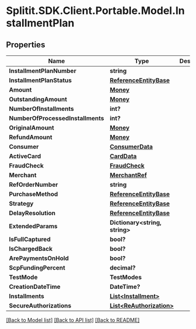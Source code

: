 # Splitit.SDK.Client.Portable.Model.InstallmentPlan
## Properties

Name | Type | Description | Notes
------------ | ------------- | ------------- | -------------
**InstallmentPlanNumber** | **string** |  | [optional] 
**InstallmentPlanStatus** | [**ReferenceEntityBase**](ReferenceEntityBase.md) |  | [optional] 
**Amount** | [**Money**](Money.md) |  | [optional] 
**OutstandingAmount** | [**Money**](Money.md) |  | [optional] 
**NumberOfInstallments** | **int?** |  | 
**NumberOfProcessedInstallments** | **int?** |  | 
**OriginalAmount** | [**Money**](Money.md) |  | [optional] 
**RefundAmount** | [**Money**](Money.md) |  | [optional] 
**Consumer** | [**ConsumerData**](ConsumerData.md) |  | [optional] 
**ActiveCard** | [**CardData**](CardData.md) |  | [optional] 
**FraudCheck** | [**FraudCheck**](FraudCheck.md) |  | [optional] 
**Merchant** | [**MerchantRef**](MerchantRef.md) |  | [optional] 
**RefOrderNumber** | **string** |  | [optional] 
**PurchaseMethod** | [**ReferenceEntityBase**](ReferenceEntityBase.md) |  | [optional] 
**Strategy** | [**ReferenceEntityBase**](ReferenceEntityBase.md) |  | [optional] 
**DelayResolution** | [**ReferenceEntityBase**](ReferenceEntityBase.md) |  | [optional] 
**ExtendedParams** | **Dictionary&lt;string, string&gt;** |  | [optional] 
**IsFullCaptured** | **bool?** |  | 
**IsChargedBack** | **bool?** |  | 
**ArePaymentsOnHold** | **bool?** |  | 
**ScpFundingPercent** | **decimal?** |  | 
**TestMode** | **TestModes** |  | 
**CreationDateTime** | **DateTime?** |  | 
**Installments** | [**List&lt;Installment&gt;**](Installment.md) |  | [optional] 
**SecureAuthorizations** | [**List&lt;ReAuthorization&gt;**](ReAuthorization.md) |  | [optional] 

[[Back to Model list]](../README.md#documentation-for-models) [[Back to API list]](../README.md#documentation-for-api-endpoints) [[Back to README]](../README.md)


